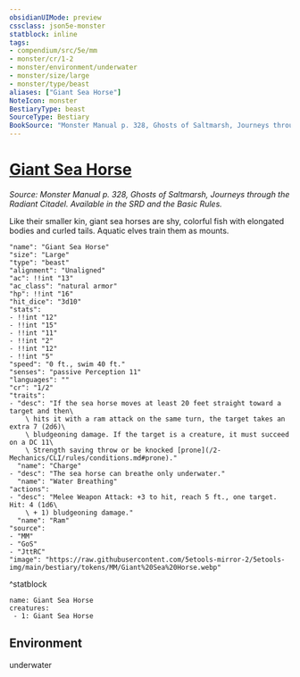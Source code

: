 ```yaml
---
obsidianUIMode: preview
cssclass: json5e-monster
statblock: inline
tags:
- compendium/src/5e/mm
- monster/cr/1-2
- monster/environment/underwater
- monster/size/large
- monster/type/beast
aliases: ["Giant Sea Horse"]
NoteIcon: monster
BestiaryType: beast
SourceType: Bestiary
BookSource: "Monster Manual p. 328, Ghosts of Saltmarsh, Journeys through the Radiant Citadel. Available in the SRD and the Basic Rules."
---
```

# [Giant Sea Horse](2-Mechanics/CLI/bestiary/beast/giant-sea-horse.md)
*Source: Monster Manual p. 328, Ghosts of Saltmarsh, Journeys through the Radiant Citadel. Available in the SRD and the Basic Rules.*  

Like their smaller kin, giant sea horses are shy, colorful fish with elongated bodies and curled tails. Aquatic elves train them as mounts.

```statblock
"name": "Giant Sea Horse"
"size": "Large"
"type": "beast"
"alignment": "Unaligned"
"ac": !!int "13"
"ac_class": "natural armor"
"hp": !!int "16"
"hit_dice": "3d10"
"stats":
- !!int "12"
- !!int "15"
- !!int "11"
- !!int "2"
- !!int "12"
- !!int "5"
"speed": "0 ft., swim 40 ft."
"senses": "passive Perception 11"
"languages": ""
"cr": "1/2"
"traits":
- "desc": "If the sea horse moves at least 20 feet straight toward a target and then\
    \ hits it with a ram attack on the same turn, the target takes an extra 7 (2d6)\
    \ bludgeoning damage. If the target is a creature, it must succeed on a DC 11\
    \ Strength saving throw or be knocked [prone](/2-Mechanics/CLI/rules/conditions.md#prone)."
  "name": "Charge"
- "desc": "The sea horse can breathe only underwater."
  "name": "Water Breathing"
"actions":
- "desc": "Melee Weapon Attack: +3 to hit, reach 5 ft., one target. Hit: 4 (1d6\
    \ + 1) bludgeoning damage."
  "name": "Ram"
"source":
- "MM"
- "GoS"
- "JttRC"
"image": "https://raw.githubusercontent.com/5etools-mirror-2/5etools-img/main/bestiary/tokens/MM/Giant%20Sea%20Horse.webp"
```
^statblock

```encounter-table
name: Giant Sea Horse
creatures:
 - 1: Giant Sea Horse
```

## Environment

underwater